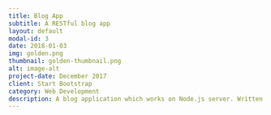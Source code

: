 ```yaml
---
title: Blog App
subtitle: A RESTful blog app
layout: default
modal-id: 3
date: 2018-01-03
img: golden.png
thumbnail: golden-thumbnail.png
alt: image-alt
project-date: December 2017
client: Start Bootstrap
category: Web Development
description: A blog application which works on Node.js server. Written in JavaScript.
---
```

